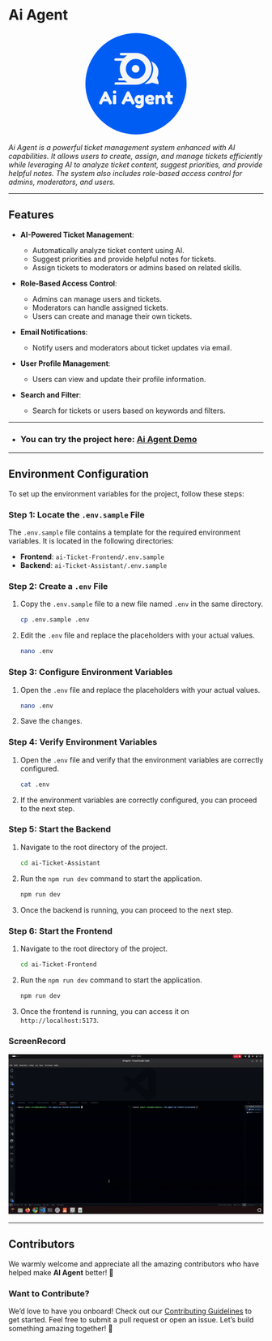 # Ai Agent

<div align="center">
  <img src="./ai-Ticket-Frontend/src/assets/logo.png" alt="Ai Agent Logo" 
  style="max-width: 200%; height: auto; border-radius: 50%;">
</div>

*Ai Agent is a powerful ticket management system enhanced with AI capabilities. It allows users to create, assign, and manage tickets efficiently while leveraging AI to analyze ticket content, suggest priorities, and provide helpful notes. The system also includes role-based access control for admins, moderators, and users.*

---

## Features

- **AI-Powered Ticket Management**:
  - Automatically analyze ticket content using AI.
  - Suggest priorities and provide helpful notes for tickets.
  - Assign tickets to moderators or admins based on related skills.

- **Role-Based Access Control**:
  - Admins can manage users and tickets.
  - Moderators can handle assigned tickets.
  - Users can create and manage their own tickets.

- **Email Notifications**:
  - Notify users and moderators about ticket updates via email.

- **User Profile Management**:
  - Users can view and update their profile information.

- **Search and Filter**:
  - Search for tickets or users based on keywords and filters.

---

- ### You can try the project here: [Ai Agent Demo](https://ai-agent-frontend-t5ec.onrender.com)

---

## Environment Configuration

To set up the environment variables for the project, follow these steps:

### Step 1: Locate the `.env.sample` File

The `.env.sample` file contains a template for the required environment variables. It is located in the following directories:

- **Frontend**: `ai-Ticket-Frontend/.env.sample`
- **Backend**: `ai-Ticket-Assistant/.env.sample`

### Step 2: Create a `.env` File

1. Copy the `.env.sample` file to a new file named `.env` in the same directory.

   ```bash
   cp .env.sample .env
   ```

2. Edit the `.env` file and replace the placeholders with your actual values.

   ```bash
   nano .env
   ```

### Step 3: Configure Environment Variables

1. Open the `.env` file and replace the placeholders with your actual values.

   ```bash
   nano .env
   ```

2. Save the changes.

### Step 4: Verify Environment Variables

1. Open the `.env` file and verify that the environment variables are correctly configured.

   ```bash
   cat .env
   ```

2. If the environment variables are correctly configured, you can proceed to the next step.

### Step 5: Start the Backend

1. Navigate to the root directory of the project.

   ```bash
   cd ai-Ticket-Assistant
   ```

2. Run the `npm run dev` command to start the application.

   ```bash
   npm run dev
   ```

3. Once the backend is running, you can proceed to the next step.

### Step 6: Start the Frontend

1. Navigate to the root directory of the project.

   ```bash
   cd ai-Ticket-Frontend
   ```

2. Run the `npm run dev` command to start the application.

   ```bash
   npm run dev
   ```

3. Once the frontend is running, you can access it on `http://localhost:5173`.

### ScreenRecord

![AI Agent Demo](./ai-Ticket-Frontend/public/Ai_Agent.gif)

---

## Contributors

We warmly welcome and appreciate all the amazing contributors who have helped make **AI Agent** better! 🎉

<!-- A big thank you to everyone who has contributed their time, effort, and expertise to this project. Your contributions—whether through code, design, testing, documentation, or feedback—are what make this project thrive. -->

### Want to Contribute?

We’d love to have you onboard! Check out our [Contributing Guidelines](./Contributing.md) to get started. Feel free to submit a pull request or open an issue. Let’s build something amazing together! 🚀
